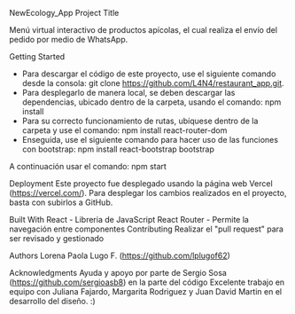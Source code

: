 NewEcology_App
Project Title

Menú virtual interactivo de productos apícolas, el cual realiza el envío del pedido por medio de WhatsApp.

Getting Started
- Para descargar el código de este proyecto, use el siguiente comando desde la consola: git clone https://github.com/L4N4/restaurant_app.git.
- Para desplegarlo de manera local, se deben descargar las dependencias, ubicado dentro de la carpeta, usando el comando: npm install
- Para su correcto funcionamiento de rutas, ubíquese dentro de la carpeta y use el comando: npm install react-router-dom
- Enseguida, use el siguiente comando para hacer uso de las funciones con bootstrap: npm install react-bootstrap bootstrap

A continuación usar el comando: npm start

Deployment
Este proyecto fue desplegado usando la página web Vercel (https://vercel.com/). Para desplegar los cambios realizados en el proyecto, basta con subirlos a GitHub.

Built With
React - Libreria de JavaScript
React Router - Permite la navegación entre componentes
Contributing
Realizar el "pull request" para ser revisado y gestionado

Authors
Lorena Paola Lugo F. (https://github.com/lplugof62)

Acknowledgments
Ayuda y apoyo por parte de Sergio Sosa (https://github.com/sergioasb8) en la parte del código
Excelente trabajo en equipo con Juliana Fajardo, Margarita Rodriguez y Juan David Martin en el desarrollo del diseño. :)

